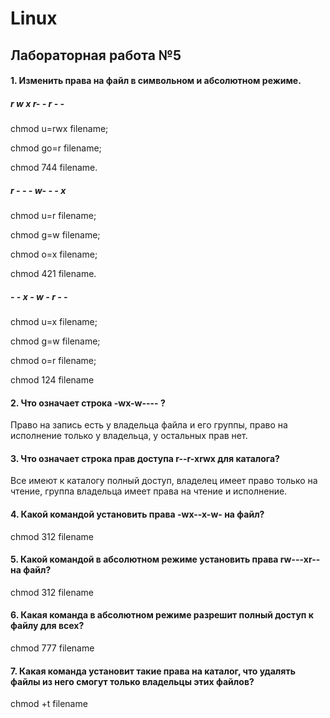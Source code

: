 # Linux
## Лабораторная работа №5

#### 1. Изменить права на файл в символьном и абсолютном режиме.
##### r w x r- - r - -
chmod u=rwx filename;

chmod go=r filename;

chmod 744 filename.

##### r - - - w- - - x
chmod u=r filename; 

chmod g=w filename; 

chmod o=x filename;

chmod 421 filename.

##### - - x - w - r - -
chmod u=x filename; 

chmod g=w filename; 

chmod o=r filename;

chmod 124 filename

#### 2. Что означает строка -wx-w---- ?
Право на запись есть у владельца файла и его группы, право на исполнение только у владельца, у остальных прав нет.

#### 3. Что означает строка прав доступа r--r-xrwx для каталога?
Все имеют к каталогу полный доступ, владелец имеет право только на чтение, группа владельца имеет права на чтение и исполнение.

#### 4. Какой командой установить права -wx--x-w- на файл?
chmod 312 filename

#### 5. Какой командой в абсолютном режиме установить права rw---xr-- на файл?
chmod 312 filename

#### 6. Какая команда в абсолютном режиме разрешит полный доступ к файлу для всех?
chmod 777 filename

#### 7. Какая команда установит такие права на каталог, что удалять файлы из него смогут только владельцы этих файлов?
chmod +t filename
